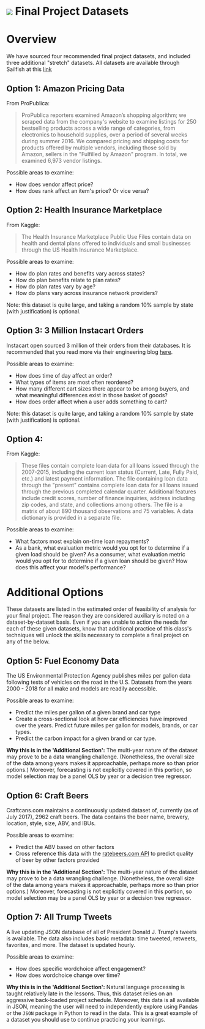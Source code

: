 # ![](https://ga-dash.s3.amazonaws.com/production/assets/logo-9f88ae6c9c3871690e33280fcf557f33.png) Final Project Datasets

# Overview

We have sourced four recommended final project datasets, and included three additional "stretch" datasets. All datasets are available through Sailfish at this [link](https://public.sailfish.boozallen.com/exchange/nets/177085/catches)

## Option 1: Amazon Pricing Data

From ProPublica:

> ProPublica reporters examined Amazon’s shopping algorithm; we scraped data from the company's website to examine listings for 250 bestselling products across a wide range of categories, from electronics to household supplies, over a period of several weeks during summer 2016. We compared pricing and shipping costs for products offered by multiple vendors, including those sold by Amazon, sellers in the "Fulfilled by Amazon" program. In total, we examined 6,973 vendor listings.

Possible areas to examine:

- How does vendor affect price?
- How does rank affect an item's price? Or vice versa?

## Option 2: Health Insurance Marketplace

From Kaggle:

> The Health Insurance Marketplace Public Use Files contain data on health and dental plans offered to individuals and small businesses through the US Health Insurance Marketplace.

Possible areas to examine:

- How do plan rates and benefits vary across states?
- How do plan benefits relate to plan rates?
- How do plan rates vary by age?
- How do plans vary across insurance network providers?

Note: this dataset is quite large, and taking a random 10% sample by state (with justification) is optional.

## Option 3: 3 Million Instacart Orders

Instacart open sourced 3 million of their orders from their databases. It is recommended that you read more via their engineering blog [here](https://tech.instacart.com/3-million-instacart-orders-open-sourced-d40d29ead6f2).

Possible areas to examine:

- How does time of day affect an order?
- What types of items are most often reordered?
- How many different cart sizes there appear to be among buyers, and what meaningful differences exist in those basket of goods?
- How does order affect when a user adds something to cart?

Note: this dataset is quite large, and taking a random 10% sample by state (with justification) is optional.

## Option 4: 

From Kaggle:

> These files contain complete loan data for all loans issued through the 2007-2015, including the current loan status (Current, Late, Fully Paid, etc.) and latest payment information. The file containing loan data through the "present" contains complete loan data for all loans issued through the previous completed calendar quarter. Additional features include credit scores, number of finance inquiries, address including zip codes, and state, and collections among others. The file is a matrix of about 890 thousand observations and 75 variables. A data dictionary is provided in a separate file.

Possible areas to examine:

- What factors most explain on-time loan repayments?
- As a bank, what evaluation metric would you opt for to determine if a given load should be given? As a consumer, what evaluation metric would you opt for to determine if a given loan should be given? How does this affect your model's performance?


# Additional Options

These datasets are listed in the estimated order of feasibility of analysis for your final project. The reason they are considered auxiliary is noted on a dataset-by-dataset basis. Even if you are unable to action the needs for each of these given datasets, know that additional practice of this class's techniques will unlock the skills necessary to complete a final project on any of the below.

## Option 5: Fuel Economy Data

The US Environmental Protection Agency publishes miles per gallon data following tests of vehicles on the road in the U.S. Datasets from the years 2000 - 2018 for all make and models are readily accessible.

Possible areas to examine:

- Predict the miles per gallon of a given brand and car type
- Create a cross-sectional look at how car efficiencies have improved over the years. Predict future miles per gallon for models, brands, or car types.
- Predict the carbon impact for a given brand or car type.

**Why this is in the 'Additional Section':** The multi-year nature of the dataset may prove to be a data wrangling challenge. (Nonetheless, the overall size of the data among years makes it approachable, perhaps more so than prior options.) Moreover, forecasting is not explicitly covered in this portion, so model selection may be a panel OLS by year or a decision tree regressor.

## Option 6: Craft Beers

Craftcans.com maintains a continuously updated dataset of, currently (as of July 2017), 2962 craft beers. The data contains the beer name, brewery, location, style, size, ABV, and IBUs.

Possible areas to examine:

- Predict the ABV based on other factors
- Cross reference this data with the [ratebeers.com API](https://www.ratebeer.com/api.asp) to predict quality of beer by other factors provided

**Why this is in the 'Additional Section':** The multi-year nature of the dataset may prove to be a data wrangling challenge. (Nonetheless, the overall size of the data among years makes it approachable, perhaps more so than prior options.) Moreover, forecasting is not explicitly covered in this portion, so model selection may be a panel OLS by year or a decision tree regressor.

## Option 7: All Trump Tweets

A live updating JSON database of all of President Donald J. Trump's tweets is available. The data also includes basic metadata: time tweeted, retweets, favorites, and more. The dataset is updated hourly.

Possible areas to examine:

- How does specific wordchoice affect engagement?
- How does wordchoice change over time?

**Why this is in the 'Additional Section':** Natural language processing is taught relatively late in the lessons. Thus, this dataset relies on an aggressive back-loaded project schedule. Moreover, this data is all available in JSON, meaning the user will need to independently explore using Pandas or the `JSON` package in Python to read in the data. This is a great example of a dataset you should use to continue practicing your learnings.
